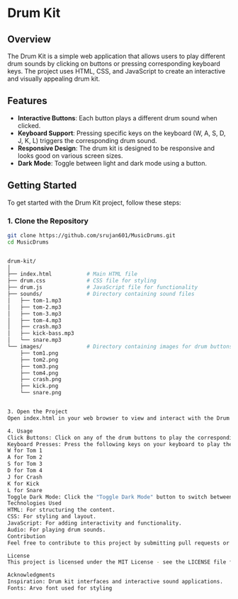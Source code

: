 # Drum Kit

## Overview

The Drum Kit is a simple web application that allows users to play different drum sounds by clicking on buttons or pressing corresponding keyboard keys. The project uses HTML, CSS, and JavaScript to create an interactive and visually appealing drum kit.

## Features

- **Interactive Buttons**: Each button plays a different drum sound when clicked.
- **Keyboard Support**: Pressing specific keys on the keyboard (W, A, S, D, J, K, L) triggers the corresponding drum sound.
- **Responsive Design**: The drum kit is designed to be responsive and looks good on various screen sizes.
- **Dark Mode**: Toggle between light and dark mode using a button.

## Getting Started

To get started with the Drum Kit project, follow these steps:

### 1. Clone the Repository

```bash
git clone https://github.com/srujan601/MusicDrums.git
cd MusicDrums


drum-kit/
│
├── index.html           # Main HTML file
├── drum.css             # CSS file for styling
├── drum.js              # JavaScript file for functionality
├── sounds/              # Directory containing sound files
│   ├── tom-1.mp3
│   ├── tom-2.mp3
│   ├── tom-3.mp3
│   ├── tom-4.mp3
│   ├── crash.mp3
│   ├── kick-bass.mp3
│   └── snare.mp3
└── images/              # Directory containing images for drum buttons
    ├── tom1.png
    ├── tom2.png
    ├── tom3.png
    ├── tom4.png
    ├── crash.png
    ├── kick.png
    └── snare.png


3. Open the Project
Open index.html in your web browser to view and interact with the Drum Kit.

4. Usage
Click Buttons: Click on any of the drum buttons to play the corresponding sound.
Keyboard Presses: Press the following keys on your keyboard to play the corresponding sounds:
W for Tom 1
A for Tom 2
S for Tom 3
D for Tom 4
J for Crash
K for Kick
L for Snare
Toggle Dark Mode: Click the "Toggle Dark Mode" button to switch between light and dark themes.
Technologies Used
HTML: For structuring the content.
CSS: For styling and layout.
JavaScript: For adding interactivity and functionality.
Audio: For playing drum sounds.
Contribution
Feel free to contribute to this project by submitting pull requests or opening issues on the GitHub repository.

License
This project is licensed under the MIT License - see the LICENSE file for details.

Acknowledgments
Inspiration: Drum kit interfaces and interactive sound applications.
Fonts: Arvo font used for styling
